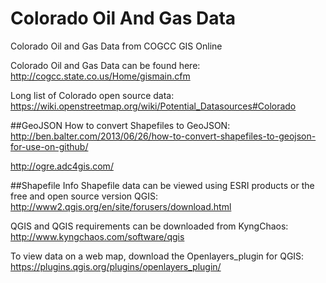 # Colorado Oil And Gas Data
Colorado Oil and Gas Data from COGCC GIS Online

Colorado Oil and Gas Data can be found here:  http://cogcc.state.co.us/Home/gismain.cfm

Long list of Colorado open source data: https://wiki.openstreetmap.org/wiki/Potential_Datasources#Colorado

##GeoJSON
How to convert Shapefiles to GeoJSON: 
http://ben.balter.com/2013/06/26/how-to-convert-shapefiles-to-geojson-for-use-on-github/

http://ogre.adc4gis.com/


##Shapefile Info
Shapefile data can be viewed using ESRI products or the free and open source version QGIS: http://www2.qgis.org/en/site/forusers/download.html

QGIS and QGIS requirements can be downloaded from KyngChaos: http://www.kyngchaos.com/software/qgis

To view data on a web map, download the Openlayers_plugin for QGIS:
https://plugins.qgis.org/plugins/openlayers_plugin/
